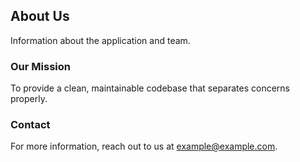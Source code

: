 ## About Us

Information about the application and team.

### Our Mission

To provide a clean, maintainable codebase that separates concerns properly.

### Contact

For more information, reach out to us at example@example.com.
